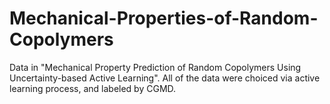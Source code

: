 # Mechanical-Properties-of-Random-Copolymers

Data in "Mechanical Property Prediction of Random Copolymers Using Uncertainty-based Active Learning".
All of the data were choiced via active learning process, and labeled by CGMD.
